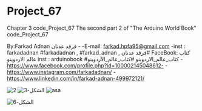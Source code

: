 # Project_67
Chapter 3 code_Project_67 The second part 2 of "The Arduino World Book" code_Project_67

By:Farkad Adnan فرقد عدنان - -E-mail: farkad.hpfa95@gmail.com -inst : farkadadnan
#farkadadnan , #farkad_adnan , فرقد عدنان#
FaceBook: كتاب عالم الاردوينو
inst : arduinobook
#كتاب_عالم_الاردوينو
#كتاب_عالم_الآردوينو
-https://www.facebook.com/profile.php?id=100002145048612- -https://www.instagram.com/farkadadnan/ -https://www.linkedin.com/in/farkad-adnan-499972121/

![2](https://user-images.githubusercontent.com/35774039/156221209-36e577f4-7f2e-4b5d-ab48-f29bcadf3b06.JPG)
![الشكل-3](https://user-images.githubusercontent.com/35774039/156221254-6658b079-a3b9-48d0-81e9-6d6bbcd91efb.jpg)
![asa](https://user-images.githubusercontent.com/35774039/156221309-105d6bb6-1a61-403c-99c2-a84f91a41b5a.JPG)

![الشكل-6](https://user-images.githubusercontent.com/35774039/156221343-a547ea79-94af-4c7d-987b-bcf8d975a884.jpg)

